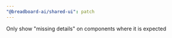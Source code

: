 ```yaml
---
"@breadboard-ai/shared-ui": patch
---
```


Only show "missing details" on components where it is expected
